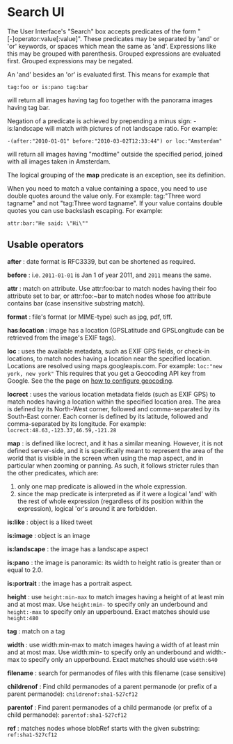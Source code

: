 # Search UI

The User Interface's "Search" box accepts predicates of the form
"[-]operator:value[:value]".  These predicates may be separated by 'and' or 'or'
keywords, or spaces which mean the same as 'and'. Expressions like this may be
grouped with parenthesis. Grouped expressions are evaluated first. Grouped
expressions may be negated.

An 'and' besides an 'or' is evaluated first. This means for example that

    tag:foo or is:pano tag:bar

will return all images having tag foo together with the panorama images having
tag bar.

Negation of a predicate is achieved by prepending a minus sign: -is:landscape
will match with pictures of not landscape ratio. For example:

    -(after:"2010-01-01" before:"2010-03-02T12:33:44") or loc:"Amsterdam"

will return all images having "modtime" outside the specified period, joined
with all images taken in Amsterdam.

The logical grouping of the **map** predicate is an exception, see its definition.

When you need to match a value containing a space, you need to use double quotes
around the value only. For example: tag:"Three word tagname" and not "tag:Three
word tagname".  If your value contains double quotes you can use backslash
escaping.  For example:

    attr:bar:"He said: \"Hi\""

## Usable operators

**<a name="after"></a>after**
: date format is RFC3339, but can be shortened as required.

**<a name="before"></a>before**
: i.e. `2011-01-01` is Jan 1 of year 2011, and `2011` means the same.

**<a name="attr"></a>attr**
: match on attribute. Use attr:foo:bar to match nodes having their foo attribute
  set to bar, or attr:foo:~bar to match nodes whose foo attribute contains bar
  (case insensitive substring match).

**<a name="format"></a>format**
: file's format (or MIME-type) such as jpg, pdf, tiff.

**<a name="location"></a>has:location**
: image has a location (GPSLatitude and GPSLongitude can be retrieved from the
  image's EXIF tags).

**<a name="loc"></a>loc**
: uses the available metadata, such as EXIF GPS fields, or check-in locations,
  to match nodes having a location near the specified location.  Locations are
  resolved using maps.googleapis.com. For example: `loc:"new york, new york"`
  This requires that you get a Geocoding API key from Google.
  See the the page on [how to configure geocoding](/doc/geocoding.md).

**<a name="locrect"></a>locrect**
: uses the various location metadata fields (such as EXIF GPS) to match nodes
  having a location within the specified location area. The area is defined by
  its North-West corner, followed and comma-separated by its South-East corner.
  Each corner is defined by its latitude, followed and comma-separated by its
  longitude. For example: `locrect:48.63,-123.37,46.59,-121.28`

**<a name="map"></a>map**
: is defined like locrect, and it has a similar meaning. However, it is not
  defined server-side, and it is specifically meant to represent the area of the
  world that is visible in the screen when using the map aspect, and in particular
  when zooming or panning. As such, it follows stricter rules than the other
  predicates, which are:
  1. only one map predicate is allowed in the whole expression.
  2. since the map predicate is interpreted as if it were a logical 'and' with the
     rest of whole expression (regardless of its position within the expression),
     logical 'or's around it are forbidden.

**<a name="like"></a>is:like**
: object is a liked tweet

**<a name="image"></a>is:image**
: object is an image

**<a name="lanscape"></a>is:landscape**
: the image has a landscape aspect

**<a name="pano"></a>is:pano**
: the image is panoramic: its width to height ratio is greater than or equal to 2.0.

**<a name="portrait"></a>is:portrait**
: the image has a portrait aspect.

**<a name="height"></a>height**
: use `height:min-max` to match images having a height of at least min and at most
  max. Use `height:min-` to specify only an underbound and `height:-max` to specify
  only an upperbound.  Exact matches should use `height:480`

**<a name="tag"></a>tag**
: match on a tag

**<a name="width"></a>width**
: use width:min-max to match images having a width of at least min and at most
  max. Use width:min- to specify only an underbound and width:-max to specify
  only an upperbound.  Exact matches should use `width:640`

**<a name="filename"></a>filename**
: search for permanodes of files with this filename (case sensitive)

**<a name="childrenof"></a>childrenof**
: Find child permanodes of a parent permanode (or prefix of a parent permanode):
  `childrenof:sha1-527cf12`

**<a name="parentof"></a>parentof**
: Find parent permanodes of a child permanode (or prefix of a child permanode):
  `parentof:sha1-527cf12`

**<a name="ref"></a>ref**
: matches nodes whose blobRef starts with the given substring:
  `ref:sha1-527cf12`
